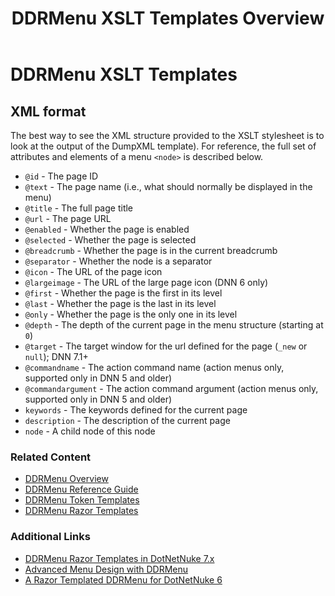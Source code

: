 ﻿---
uid: ddrmenu-xslt-templates
locale: en
title: DDRMenu XSLT Templates Overview
dnnversion: 09.02.00
previous-topic: ddrmenu-token-templates
next-topic: designers-home
related-topics: theme-objects,about-themes,create-theme
links: ["[DNN Wiki: DotNetNuke Skins](https://www.dnnsoftware.com/wiki/dotnetnuke-skins)","[DNN Community blog: DotNetNuke Skinning 101 (Part 3) by Joe Brinkman](https://www.dnnsoftware.com/community-blog/cid/131995/dotnetnuke-skinning-101-part-3)","[DNN Professional Training: Creating HTML Skins](https://www.dnnsoftware.com/services/professional-training/training-videos-subscription/skinning-2-creating-html-skins)","[Skinning Tool / Online Reference for DNN Skins & Container Objects by 10 Pound Gorilla](https://www.10poundgorilla.com)"]
---

# DDRMenu XSLT Templates  

## XML format  

The best way to see the XML structure provided to the XSLT stylesheet is to look at the output of the DumpXML template).  For reference, the full set of attributes and elements of a menu `<node>` is described below.

* `@id` - The page ID  
* `@text` - The page name (i.e., what should normally be displayed in the menu)  
* `@title` - The full page title  
* `@url` - The page URL  
* `@enabled` - Whether the page is enabled  
* `@selected` - Whether the page is selected  
* `@breadcrumb` - Whether the page is in the current breadcrumb  
* `@separator` - Whether the node is a separator  
* `@icon` - The URL of the page icon  
* `@largeimage` - The URL of the large page icon (DNN 6 only)  
* `@first` - Whether the page is the first in its level  
* `@last` - Whether the page is the last in its level  
* `@only` - Whether the page is the only one in its level  
* `@depth` - The depth of the current page in the menu structure (starting at `0`)  
* `@target` - The target window for the url defined for the page (`_new` or `null`); DNN 7.1+  
* `@commandname` - The action command name (action menus only, supported only in DNN 5 and older)  
* `@commandargument` - The action command argument (action menus only, supported only in DNN 5 and older)  
* `keywords` - The keywords defined for the current page  
* `description` - The description of the current page  
* `node` - A child node of this node  

### Related Content  

*   [DDRMenu Overview](xref:ddrmenu-overview)  
*   [DDRMenu Reference Guide](xref:ddrmenu-reference-guide)  
*   [DDRMenu Token Templates](xref:ddrmenu-token-templates)  
*   [DDRMenu Razor Templates](xref:ddrmenu-razor-templates-overview)  

### Additional Links  

*   [DDRMenu Razor Templates in DotNetNuke 7.x](http://www.dnnsoftware.com/Resources/Blogs/EntryId/3619/ContentItemId/150607/DDRMenu-Razor-Templates-in-DotNetNuke-7-x.aspx)  
*   [Advanced Menu Design with DDRMenu](http://www.dnnsoftware.com/Resources/Blogs/EntryId/3446/Advanced-Menu-Design-with-DDRMenu.aspx)  
*   [A Razor Templated DDRMenu for DotNetNuke 6](http://www.aubrett.com/InformationTechnology/WebDevelopment/CMSPlatforms/DotNetNuke/RazorTemplatedDDRMenu.aspx)  